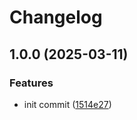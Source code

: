 # Changelog

## 1.0.0 (2025-03-11)


### Features

* init commit ([1514e27](https://github.com/willfarrell/template-npm/commit/1514e271d099aa4c476e2c584b5a88d78aae2ea5))
